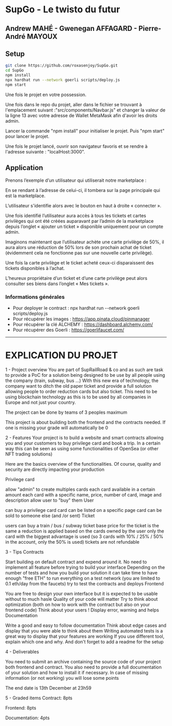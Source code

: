 # SupGo - Le twisto du futur

## Andrew MAHÉ - Gwenegan AFFAGARD - Pierre-André MAYOUX

## Setup
```bash
git clone https://github.com/roxasenjoy/SupGo.git
cd SupGo
npm install
npx hardhat run --network goerli scripts/deploy.js
npm start
```

Une fois le projet en votre possession.

Une fois dans le repo du projet, aller dans le fichier se trouvant à l'emplacement suivant :"src/components/Navbar.js" et changer la valeur de la ligne 13 avec votre adresse de Wallet MetaMask afin d'avoir les droits admin.

Lancer la commande "npm install" pour initialiser le projet. Puis "npm start" pour lancer le projet.

Une fois le projet lancé, ouvrir son navigateur favoris et se rendre à l'adresse suivante : "localHost:3000".


## Application 

Prenons l’exemple d’un utilisateur qui utiliserait notre marketplace :

En se rendant à l’adresse de celui-ci, il tombera sur la page principale qui est la marketplace.

L’utilisateur s'identifie alors avec le bouton en haut à droite « connecter ».

Une fois identifié l’utilisateur aura accès à tous les tickets et cartes privilèges qui ont été créées auparavant par l’admin de la marketplace depuis l’onglet « ajouter un ticket » disponible uniquement pour un compte admin.

Imaginons maintenant que l’utilisateur achète une carte privilège de 50%, il aura alors une réduction de 50% lors de son prochain achat de ticket (évidemment cela ne fonctionne pas sur une nouvelle carte privilège).

Une fois la carte privilège et le ticket acheté ceux-ci disparaissent des tickets disponibles à l’achat.

L’heureux propriétaire d’un ticket et d’une carte privilège peut alors consulter ses biens dans l’onglet « Mes tickets ».


### Informations générales
- Pour deployer le contract : npx hardhat run --network goerli scripts/deploy.js
- Pour récupérer les images : https://app.pinata.cloud/pinmanager
- Pour récupérer la clé ALCHEMY : https://dashboard.alchemy.com/
- Pour récupérer des Goerli : https://goerlifaucet.com/


-----------------------------------------------------------------------
# EXPLICATION DU PROJET
1 - Project overview
You are part of SupRailRoad & co and as such are task to provide a PoC for a solution being designed to be use by all people using the company (train, subway, bus ...)
With this new era of technology, the company want to ditch the old paper ticket and provide a full solution allowing people to order reduction cards but also ticket. This need to be using blockchain technology as this is to be used by all companies in Europe and not just your country.

The project can be done by teams of 3 peoples maximum

This project is about building both the frontend and the contracts needed. If one is missing your grade will automatically be 0

 

2 - Features
Your project is to build a website and smart contracts allowing you and your customers to buy privilege card and book a trip. In a certain way this can be seen as using some functionalities of OpenSea (or other NFT trading solutions)

Here are the basics overview of the functionalities. Of course, quality and security are directly impacting your production

Privilege card

allow "admin" to create multiples cards
each card available in a certain amount
each card with a specific name, price, number of card, image and description
allow user to "buy" them
User

can buy a  privilege card
card can be listed on a specific page
card can be sold to someone else (and /or sent)
Ticket

users can buy a train / bus / subway ticket
base price for the ticket is the same
a reduction is applied based on the cards owned by the user
only the card with the biggest advantage is used (so 3 cards with 10% / 25% / 50% in the account, only the 50% is used)
tickets are not refundable
 

3 - Tips
Contracts

Start building on default contract and expend around it.
No need to implement all feature before trying to build your interface
Depending on the number of tests and how you build your solution it can take time to have enough "free ETH" to run everything on a test network (you are limited to 0.1 eth/day from the faucets)
try to test the contracts and deploys
Frontend

You are free to design your own interface but it is expected to be usable without to much hasle
Quality of your code will matter
Try to think about optimization (both on how to work with the contract but also on your frontend code)
Think about your users ! Display error, warning and helps
Documentation

Write a good and easy to follow documentation
Think about edge cases and display that you were able to think about them
Writing automated tests is a great way to display that your features are working
If you use different tool, explain which one and why. And don't forget to add a readme for the setup
 

4 - Deliverables
 

You need to submit an archive containing the source code of your project both frontend and contract. You also need to provide a full documentation of your solution and how to install it if necessary. In case of missing information (or not working) you will lose some points

The end date is 13th December at 23h59

 

5 - Graded items
Contract: 8pts

Frontend: 8pts

Documentation: 4pts

